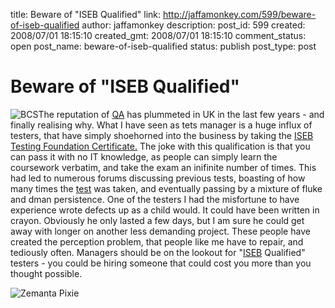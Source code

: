 title: Beware of "ISEB Qualified"
link: http://jaffamonkey.com/599/beware-of-iseb-qualified
author: jaffamonkey
description: 
post_id: 599
created: 2008/07/01 18:15:10
created_gmt: 2008/07/01 18:15:10
comment_status: open
post_name: beware-of-iseb-qualified
status: publish
post_type: post

# Beware of "ISEB Qualified"

![BCS](http://www.bcs.org/img/bcs/bcslogo.gif)The reputation of [QA](http://en.wikipedia.org/wiki/Quality_assurance) has plummeted in UK in the last few years - and finally realising why. What I have seen as tets manager is a huge influx of testers, that have simply shoehorned into the business by taking the [ISEB Testing Foundation Certificate.](http://www.bcs.org/server.php?show=nav.6942) The joke with this qualification is that you can pass it with no IT knowledge, as people can simply learn the coursework verbatim, and take the exam an inifinite number of times. This had led to numerous forums discussing previous tests, boasting of how many times the [test](http://en.wikipedia.org/wiki/Software_testing) was taken, and eventually passing by a mixture of fluke and dman persistence. One of the testers I had the misfortune to have experience wrote defects up as a child would. It could have been written in crayon. Obviously he only lasted a few days, but I am sure he could get away with longer on another less demanding project. These people have created the perception problem, that people like me have to repair, and tediously often. Managers should be on the lookout for "[ISEB](http://en.wikipedia.org/wiki/Information_Systems_Examination_Board) Qualified" testers - you could be hiring someone that could cost you more than you thought possible.

![Zemanta Pixie](http://img.zemanta.com/reblog_e.png?x-id=d26942c9-5528-4fa1-93fe-0107814f29d4)